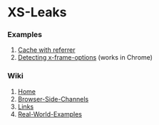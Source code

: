 XS-Leaks
===

### Examples
1. [Cache with referrer](https://xsleaks.github.io/xsleaks/examples/cache-referrer/index.html)
2. [Detecting x-frame-options](https://xsleaks.github.io/xsleaks/examples/x-frame/index.html) (works in Chrome)

### Wiki
1. [Home](https://github.com/xsleaks/xsleaks/wiki)
2. [Browser-Side-Channels](https://github.com/xsleaks/xsleaks/wiki/Browser-Side-Channels)
3. [Links](https://github.com/xsleaks/xsleaks/wiki/Links)
4. [Real-World-Examples](https://github.com/xsleaks/xsleaks/wiki/Real-World-Examples)
